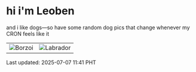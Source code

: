 # hi i'm Leoben

and i like dogs—so have some random dog pics that change whenever my CRON feels like it

|  |  |
|--------|----------|
| ![Borzoi](https://random-dog-vercel.vercel.app/api/random-borzoi?v=1751859717) | ![Labrador](https://random-dog-vercel.vercel.app/api/random-labrador?v=1751859717) |

Last updated: 2025-07-07 11:41 PHT
